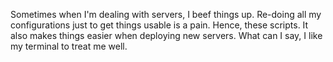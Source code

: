 Sometimes when I'm dealing with servers, I beef things up. Re-doing all my configurations just to get things usable is a pain. Hence, these scripts. It also makes things easier when deploying new servers. What can I say, I like my terminal to treat me well. 
